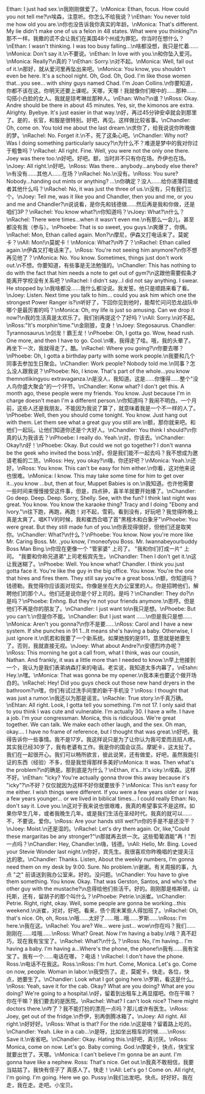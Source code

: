 Ethan: I just had sex.\n我刚刚做爱了。\nMonica: Ethan, focus. How could you not tell me?\n埃森，注意听。你怎么不给我说？\nEthan: You never told me how old you are.\n你也没告诉我你真实的年龄。\nMonica: That's different. My lie didn't make one of us a felon in 48 states. What were you thinking?\n那不一样。我撒的谎不会让我们在美国48个州成为罪犯。你当时在想什么？\nEthan: I wasn't thinking. I was too busy falling...\n啥都没想，我只是忙着……\nMonica: Don't say it.\n不要说。\nEthan: ln love with you.\n和你坠入爱河。\nMonica: Really?\n真的？\nEthan: Sorry.\n对不起。\nMonica: Well, fall out of it.\n那好，就从爱河里再坠出来吧。\nMonica: You know, you shouldn't even be here. It's a school night. Oh, God. Oh, God. I'm like those women that...you see... with shiny guys named Chad. I'm Joan Collins.\n你要知道，你都不该在这。你明天还要上课呢。天哪，天哪！我就像你们眼中的……那种……勾搭小白脸的女人。我就是琼考琳丝那种人。\nEhan: Who?\n谁？\nRoss: Okay. Andre should be there in about 45 minutes. Yes, sir, the kimonos are extra. Alrighty. Byebye. It's just easier in that way.\n好，再过45分钟安卓就会到那里了。是的，长官，和服是很特别。好吧，再见。这样做比较省事。\nChandler: Oh, come on. You told me about the last dream.\n求你了，给我说说你昨晚做的梦。\nRachel: No. Forget it.\n不，死了这条心吧。\nChandler: Why not? Was I doing something particularly saucy?\n为什么不？难道是梦中的我对你过于粗鲁吗？\nRachel: All right. Fine. Well, you were not the only one there. Joey was there too.\n好吧。好吧。额，当时并不只有你在场。乔伊也在场。\nJoey: All right.\n好吧。\nRoss: Was there... anybody...anybody else there?\n有没有……其他人……在场？\nRachel: No.\n没有。\nRoss: You sure? Nobody...handing out mints or anything? …\n你确定？没人……给你递薄荷糖或者其他什么吗？\nRachel: No, it was just the three of us.\n没有，只有我们三个。\nJoey: Tell me, was it like you and Chandler, then you and me, or you and me and Chandler?\n说说看，是你先和钱德做……然后再是我和你做，还是咱们3P？\nRachel: You know what?\n你知道吗？\nJoey: What?\n什么？\nRachel: There were times...when it wasn't even me.\n有那么一会儿，甚至都没有我（参与）。\nPhoebe: That is so sweet, you guys.\n爽爆了，你俩。\nRachel: Mon, Ethan called again. Mon?\n摩尼，伊森又打电话来了。莫妮卡？\nAll: Mon!\n莫妮卡！\nMonica: What?\n咋了？\nRachel: Ethan called again.\n伊森又打电话来了。\nRoss: You're not seeing him anymore?\n你不想再见他了？\nMonica: No. You know. Sometimes, things just don't work out.\n不想。你要知道，有些事是无法勉强的。\nChandler: This has nothing to do with the fact that him needs a note to get out of gym?\n这跟他需要假条才能离开学校没有关系吧？\nRachel: I didn't say...I did not say anything. I swear. He stopped by.\n我啥都没……我什么都没说。我发誓。他只是顺路来看了看。\nJoey: Listen. Next time you talk to him... could you ask him which one the strongest Power Ranger is?\n听好了，下回你见到他时，能帮忙问问恐龙战队中哪个是最厉害的吗？\nMonica: Oh, my life is just so amusing. Can we drop it now?\n我的生活真是太欢乐了。我们别再提这个了好吗？\nAll: Sorry.\n对不起。\nRoss:"It's morphin'time."\n金刚狼，变身！\nJoey: Stegosaurus. Chandler: Tyrannosaurus.\n剑龙！霸王龙！\nPhoebe: Oh, I gotta go. Wow, head rush. One more, and then I have to go. Cool.\n噢，我得走了哇。哦，我的头晕了。再坐下一次，我就得走了。酷。\nRachel: Where you going?\n你要去哪？\nPhoebe: Oh, I gotta a birthday party with some work people.\n我要和几个同事去参加生日聚会。\nChandler: Work people? Nobody told me.\n同事？怎么没人跟我说？\nPhoebe: No, I know. That's part of the whole...you know themnotlikingyou extravaganza.\n是没人，我知道。这是……你懂得……整个"没人鸟你盛大聚会"的一个环节。\nChandler: Konw what? I don't get this. A month ago, these people were my friends. You know. Just because I'm in charge doesn't mean I'm a different person.\n你知道吗？我闹不明白。一个月前，这些人还是我朋友。不能因为我说了算了，就意味着我是一个不一样的人了。\nPhoebe: Well, then you should come tonight. You know. Just hang out with them. Let them see what a great guy you still are.\n额，那你就来吧。和他们一起玩。让他们知道你还是个大好人。\nChandler: You think I should?\n你真的认为我该去？\nPhoebe: I really do. Yeah.\n对，你该去。\nChandler: Okay!\n好！\nPhoebe: Okay. But could we not go together? I don't wanna be the geek who invited the boss.\n好。但是我们能不一起去吗？我不想成为邀请老板的二货。\nRoss: Hey, you okay?\n嗨，你还好吧？\nMonica: Yeah.\n还好。\nRoss: You know. This can't be easy for him either.\n你看，这对他来说也很难。\nMonica: I know. This may take some time for him to get over it...you know ...but, then at four, Muppet Babies is on.\n我知道。也许他需要一些时间来慢慢接受这件事，但是，四点钟，喜羊羊就要开始播了。\nChandler: Go deep. Deep. Deep. Sorry, Shelly. See, with the fun? I think last night was great. You know. You know the karaoke thing? Tracy and I doing "Ebony and lvory."\n往下跑，再跑，再跑！对不起，雪莉。看到没有，好玩吧？我觉得昨晚上真是太爽了。唱KTV的时候，我和崔西合唱了首"黑檀木和白象牙"\nPhoebe: You were great. But they still made fun of you.\n你表现得很好，但他们还是取笑你。\nChandler: What?\n什么？\nPhoebe: You know. Now you're more like Mr. Caring Boss. Mr. ,you know, I'moneofyou Boss. Mr. Iwannabeyourbuddy Boss Man Bing.\n你现在更像一个 "管家婆" 上司了。 "我和你们打成一片" 上司。 "我要和你称兄道弟"上司老板宾先生。\nChandler: Then I don't get it.\n这让我迷糊了。\nPhoebe: Well. You know what? Chandler. I think you just gotta face it. You're like the guy in the big office. You know. You're the one that hires and fires them. They still say you're a great boss.\n额，你知道吗？钱德勒。我觉得你应该面对现实。你像是坐在大办公室里的人。你是招聘他们，解聘他们的那个人。他们还是说你是个好上司的。是吗？\nChandler: They do?\n是吗？\nPhoebe: Enhng. But they're not your friends anymore.\n恩哼。但是他们不再是你的朋友了。\nChandler: I just want to\n我只是想。\nPhoebe: But you can't.\n但是你不能。\nChandler: But I just want ……\n但是我只是想……\nMonica: Aren't you gonna?\n你不是要……\nRoss: Carol and I have a new system. If she punches in 91 1...It means she's having a baby. Otherwise, I just ignore it.\n凯若和我要了一个新系统。如果她按的是911，意思就是她要生了。否则，我就直接无视。\nJoey: What about Andre?\n安德烈咋办呢？\nRoss: This morning he got a call from, what I think, was our cousin, Nathan. And frankly, it was a little more than I needed to know.\n早上他接到一个，我认为是我们表弟纳森打来的电话。老实说，我知道太多内幕了。\nEtahn: Hey.\n嘿。\nMonica: That was gonna be my opener.\n我本来也要这个做开场白的。\nRachel: Hey! Did you guys check out those new hand dryers in the bathroom?\n嘿，你们有试过洗手间里的新干手机没？\nRoss: I thought that was just a rumor.\n我还以为那是谣言。\nRachle: True story.\n千真万确。\nEhtan: All right. Look, I gotta tell you something. I'm not 17. I only said that to you think I was cute and vulnerable. I'm actually 30. I have a wife. I have a job. I'm your congressman. Monica, this is ridiculous. We're great together. We can talk. We make each other laugh, and the sex. Oh man, okay.... I have no frame of reference, but I thought that was great.\n好吧，我得告诉你一些事情。我不是17岁。我这样说只是为了让你认为我可爱而且招人疼。其实我已经30岁了，我有老婆有工作。我是你的国会议员。摩妮卡，这太扯了。我们在一起很开心。我们可以畅所欲言，彼此说笑，还有做爱。好吧，虽然我能引证的东西（经验）不多，但是我觉得那样多美好\nMonica: lt was. Then what's the problem?\n的确是。那到底是为什么？\nEthan, it's...It's icky.\n埃森。这样不好。\nEthan: "lcky? You're actually gonna throw this away because it's "icky"?\n不好？仅仅就因为这样不好你就要放手？\nMonica: This isn't easy for me either. I wish things were different. If you were a few years older or I was a few years younger... or we lived in biblical times... I could really Ethan: No, don't say it. Love you.\n这对于我来说也很艰难，我真的希望事实不是这样。如果你早生几年，或者我晚生几年。或是我们生活在圣经时代。我真的就可以…… 不，不要说。爱你。\nRoss: Are your hands still wet?\n你的手是不是还没干？\nJoey: Moist.\n还是湿的。\nRachel: Let's dry them again. Or, like,"Could these margaritas be any stronger?"\n那就再去烘一次。这些萄葡酒能"再！"烈一点吗？\nChandler: Hey, Chandler.\n嗨，钱德。\nAll: Hello, Mr. Bing. Loved your Stevie Wonder last night.\n你好，宾先生。我很喜欢你昨晚唱的史提夫汪达的歌。\nChandler: Thanks. Listen, About the weekly numbers, I'm gonna need them on my desk by 9:00. Sure. No problem.\n谢谢。有关周报的事，九点 "之" 前请送到我办公室来。好的。没问题。\nChandler: You have to give them something. You know. Okay. That was Gerston, Santos, and who's the other guy with the mustache?\n总得给他们些活干。好的。刚刚那是格斯顿，山托斯，还有，留胡子的那个叫什么？\nPhoebe: Petrie.\n派崔。\nChandler: Petrie. Right, right, okay. Well, some people are gonna be working...this weekend.\n派崔，对对，好吧。看来，债个周末某些人得加班了。\nRachel: Oh, that's nice. Oh, oh, Ross.\n哦……太好了……哦…哦……罗斯……\nRoss: I'm here.\n我在这。\nRachel: You are? We… were just... wow\n你在吗？我们……刚刚在……哇哦……\nRoss: What? Great. Now I'm having a baby.\n啥？真不赶巧，现在我有宝宝了。\nRachel: What?\n什么？\nRoss: No, I'm having… I'm having a baby. I'm having a…Where's the phone, the phone!\n我有……我有宝宝了。我有一个……电话在哪，？电话！\nRachel: I don't have the phone. Ross.\n电话不在我这。Ross.\nRoss: I'm hurt. Come, Monica. Let's go. Come on now, people. Woman in labor.\n我受伤了。走，莫妮卡，快走。各位，快点，她要生了。\nChandler: Look what I got going here.\n罗斯，看这是什么。\nRoss: Yeah, save it for the cab. Okay? What are you doing? What are you doing? We're going to a hospital.\n好，留着到出租车上再显摆吧。你在干嘛？你在干嘛？我们要去的是医院。\nRachel: What? I can't look nice? There might doctors there.\n咋了？我不能打扮的漂亮一点吗？那儿或许有医生。\nRoss: Joey, get out of the fridge.\n乔伊，别再倒腾冰箱了。\nJoey: All right. All right.\n好好好。\nRoss: What is that? For the ride.\n这是啥？留着路上吃的。\nChandler: Yeah. Like in a cab...\n是呀，比如坐出租车的时候……\nRoss: Save it.\n省省吧。\nChandler: Okay. Hating this.\n好吧，真讨厌。\nRoss: Monica, come on now. Let's go. Baby coming. God.\n摩妮卡，快点，快宝宝就要出世了。天哪。\nMonica: I can't believe I'm gonna be an aunt. I'm gonna have like a nephew. Ross: That's nice. Get out.\n我真不敢相信，我要当姑姑了。我快有侄子了 真感人了。快走！\nAll: Let's go ! Come on. All right, I'm going. I'm going. Here we go. Pussy.\n我们出发吧。快点。好好好。我在走，我在走。走吧。小宝贝。
        